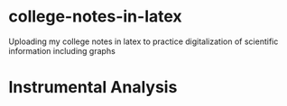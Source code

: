 # college-notes-in-latex
Uploading my college notes in latex to practice digitalization of scientific information including graphs

# Instrumental Analysis